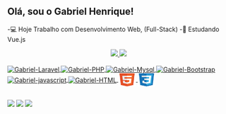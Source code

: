 ## Olá, sou o Gabriel Henrique!
-💻 Hoje Trabalho com Desenvolvimento Web, (Full-Stack)
-📒 Estudando Vue.js

<div align="center">
  <a href="https://github.com/GabrielHenriqueBatista">
  <img height="180em" src="https://github-readme-stats.vercel.app/api?username=GabrielHenriqueBatista&show_icons=true&theme=dark&include_all_commits=true&count_private=true"/>
  <img height="180em" src="https://github-readme-stats.vercel.app/api/top-langs/?username=GabrielHenriqueBatista&layout=compact&langs_count=7&theme=dark"/>
</div>
<div style="display: inline_block"><br>
  <img align="center" alt="Gabriel-Laravel" height="30" width="40" src="https://cdn.jsdelivr.net/gh/devicons/devicon/icons/laravel/laravel-plain-wordmark.svg">
  <img  align="center" alt="Gabriel-PHP" height="30" width="40"  src="https://cdn.jsdelivr.net/gh/devicons/devicon/icons/php/php-original.svg" />
  <img  align="center" alt="Gabriel-Mysql" height="30" width="40"  src="https://cdn.jsdelivr.net/gh/devicons/devicon/icons/mysql/mysql-original.svg" />
  <img  align="center" alt="Gabriel-Bootstrap" height="30" width="40"  src="https://cdn.jsdelivr.net/gh/devicons/devicon/icons/bootstrap/bootstrap-original.svg" />
  <img  align="center" alt="Gabriel-javascript" height="30" width="40" src="https://cdn.jsdelivr.net/gh/devicons/devicon/icons/javascript/javascript-original.svg" />
  <img align="center" alt="Gabriel-HTML" height="30" width="40" src="https://cdn.jsdelivr.net/gh/devicons/devicon/icons/vuejs/vuejs-original.svg" />
  <img align="center" alt="Gabriel-HTML" height="30" width="40" src="https://raw.githubusercontent.com/devicons/devicon/master/icons/html5/html5-original.svg">
  <img align="center" alt="Gabriel-CSS" height="30" width="40" src="https://raw.githubusercontent.com/devicons/devicon/master/icons/css3/css3-original.svg">
   
  ##
 
<div> 
  <a href="https://www.instagram.com/gabrielhenrique.dev/" target="_blank"><img src="https://img.shields.io/badge/-Instagram-%23E4405F?style=for-the-badge&logo=instagram&logoColor=white" target="_blank"></a>
  <a href = "mailto:gabrielhenriquebatista31@gmail.com"><img src="https://img.shields.io/badge/-Gmail-%23333?style=for-the-badge&logo=gmail&logoColor=white" target="_blank"></a>
  <a href="https://www.linkedin.com/in/gabriel-henrique-batista-14341b186/" target="_blank"><img src="https://img.shields.io/badge/-LinkedIn-%230077B5?style=for-the-badge&logo=linkedin&logoColor=white" target="_blank"></a> 
 
  
 
</div>
